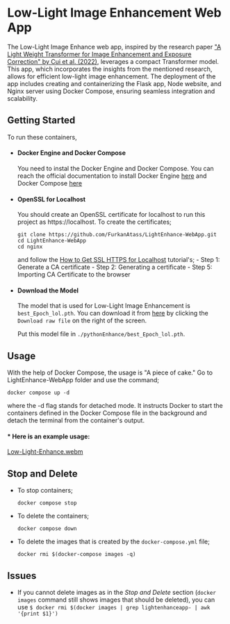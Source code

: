 # Low-Light Image Enhancement Web App

The Low-Light Image Enhance web app, inspired by the research paper ["A Light Weight Transformer for Image Enhancement and Exposure Correction" by Cui et al. (2022)](https://github.com/cuiziteng/Illumination-Adaptive-Transformer), leverages a compact Transformer model. This app, which incorporates the insights from the mentioned research, allows for efficient low-light image enhancement. The deployment of the app includes creating and containerizing the Flask app, Node website, and Nginx server using Docker Compose, ensuring seamless integration and scalability. 

## Getting Started
To run these containers,
* #### Docker Engine and Docker Compose 
    You need to instal the Docker Engine and Docker Compose. You can reach the official documentation to install Docker Engine [here](https://docs.docker.com/engine/install/) and Docker Compose [here](https://docs.docker.com/compose/install/)
* #### OpenSSL for Localhost
    You should create an OpenSSL certificate for localhost to run this project as https://localhost. To create the certificates;
    
    ```
    git clone https://github.com/FurkanAtass/LightEnhance-WebApp.git
    cd LightEnhance-WebApp
    cd nginx
    ```

    and follow the [How to Get SSL HTTPS for Localhost](https://www.section.io/engineering-education/how-to-get-ssl-https-for-localhost/) tutorial's;
        - Step 1: Generate a CA certificate
        - Step 2: Generating a certificate
        - Step 5: Importing CA Certificate to the browser

* #### Download the Model
    The model that is used for Low-Light Image Enhancement is `best_Epoch_lol.pth`. You can download it from [here](https://github.com/cuiziteng/Illumination-Adaptive-Transformer/blob/main/IAT_enhance/best_Epoch_lol.pth) by clicking the `Download raw file` on the right of the screen.
    
    Put this model file in `./pythonEnhance/best_Epoch_lol.pth`.

## Usage
With the help of Docker Compose, the usage is "A piece of cake."
Go to LightEnhance-WebApp folder and use the command;


`docker compose up -d`

where the -d flag stands for detached mode. It instructs Docker to start the containers defined in the Docker Compose file in the background and detach the terminal from the container's output.


####  * Here is an example usage:
[Low-Light-Enhance.webm](https://github.com/FurkanAtass/LightEnhance-WebApp/assets/79604903/533ffac2-7cf8-494e-84c7-86ad9d18f692)

## Stop and Delete
- To stop containers;


    `docker compose stop`

- To delete the containers; 

    `docker compose down`

- To delete the images that is created by the `docker-compose.yml` file;

    `docker rmi $(docker-compose images -q)`


## Issues

* If you cannot delete images as in the _Stop and Delete_ section (`docker images` command still shows images that should be deleted), you can use 
`$ docker rmi $(docker images | grep lightenhanceapp- | awk '{print $1}')`
